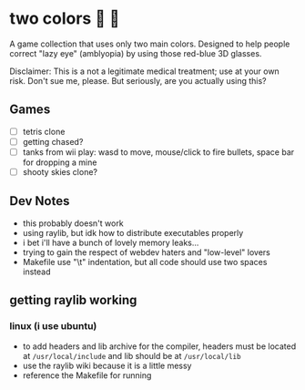 # two colors :red_circle: :large_blue_circle:

A game collection that uses only two main colors. Designed to help people correct "lazy eye" (amblyopia) by using those red-blue 3D glasses.

Disclaimer: This is a not a legitimate medical treatment; use at your own risk. Don't sue me, please. But seriously, are you actually using this?

## Games
- [ ] tetris clone
- [ ] getting chased?
- [ ] tanks from wii play: wasd to move, mouse/click to fire bullets, space bar for dropping a mine
- [ ] shooty skies clone?

## Dev Notes

- this probably doesn't work
- using raylib, but idk how to distribute executables properly
- i bet i'll have a bunch of lovely memory leaks...
- trying to gain the respect of webdev haters and "low-level" lovers
- Makefile use "\t" indentation, but all code should use two spaces instead

## getting raylib working

### linux (i use ubuntu)

- to add headers and lib archive for the compiler, headers must be located at `/usr/local/include` and lib should be at `/usr/local/lib`
- use the raylib wiki because it is a little messy
- reference the Makefile for running